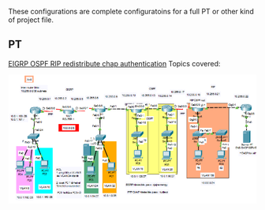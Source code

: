 These configurations are complete configuratoins for a full PT or other kind of project file.

PT
---

[EIGRP OSPF RIP redistribute chap authentication](EIGRP%20OSPF%20RIP%20redistribute%20chap%20authentication.md)
Topics covered:

![](../../-%20Attachments/Pasted%20image%2020250227113443.png)

